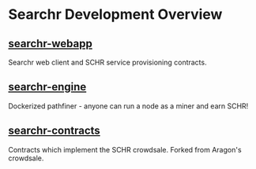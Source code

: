 # Searchr Development Overview

## [searchr-webapp](https://github.com/shaunnarayan/searchr-webapp)

Searchr web client and SCHR service provisioning contracts.

## [searchr-engine](https://github.com/shaunnarayan/searchr)

Dockerized pathfiner - anyone can run a node as a miner and earn SCHR!

## [searchr-contracts](https://github.com/shaunnarayan/searchr-contracts)

Contracts which implement the SCHR crowdsale. Forked from Aragon's crowdsale.
